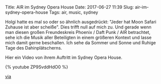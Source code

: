 Title: AIR im Sydney Opera House
Date: 2017-06-27 11:39
Slug: air-im-sydney-opera-house
Tags: air, music, sydney

Holgi hatte es mal so oder so ähnlich ausgedrückt: "Jeder hat Moon Safari Zuhause ist aber scheiße". Dies trifft null auf mich zu. Und gerade wenn man diesen großen Freundeskreis Phoenix / Daft Punk / AIR betrachtet, sehe ich die Musik aller Beteiligten in einem größeren Kontext und lasse mich damit gerne beschallen. Ich sehe da Sommer und Sonne und Ruhige Tage des Dahinplätscherns. 

Hier ein Video von ihrem Auftritt im Sydney Opera House.

{% youtube ZP9SvddHdO0 %}

[via](http://www.kraftfuttermischwerk.de/blogg/air-live-at-sydney-opera-house-mai-2017/)
